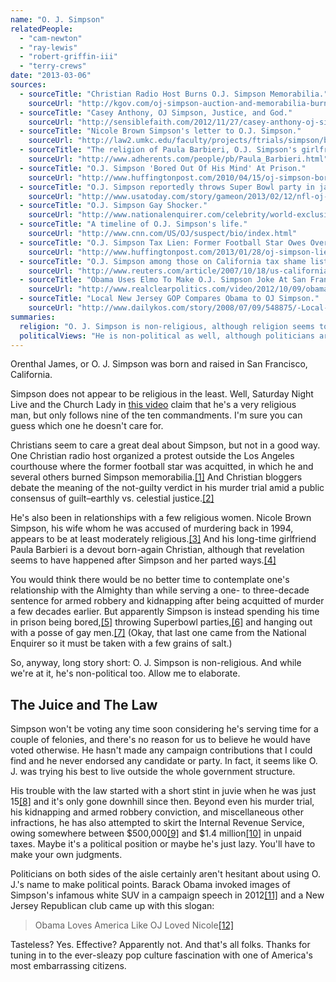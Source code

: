 ```yaml
---
name: "O. J. Simpson"
relatedPeople:
  - "cam-newton"
  - "ray-lewis"
  - "robert-griffin-iii"
  - "terry-crews"
date: "2013-03-06"
sources:
  - sourceTitle: "Christian Radio Host Burns O.J. Simpson Memorabilia."
    sourceUrl: "http://kgov.com/oj-simpson-auction-and-memorabilia-burned"
  - sourceTitle: "Casey Anthony, OJ Simpson, Justice, and God."
    sourceUrl: "http://sensiblefaith.com/2012/11/27/casey-anthony-oj-simpson-justice-and-god/"
  - sourceTitle: "Nicole Brown Simpson's letter to O.J. Simpson."
    sourceUrl: "http://law2.umkc.edu/faculty/projects/ftrials/simpson/brownletter.html"
  - sourceTitle: "The religion of Paula Barbieri, O.J. Simpson's girlfriend."
    sourceUrl: "http://www.adherents.com/people/pb/Paula_Barbieri.html"
  - sourceTitle: "O.J. Simpson 'Bored Out Of His Mind' At Prison."
    sourceUrl: "http://www.huffingtonpost.com/2010/04/15/oj-simpson-bored-out-of-h_n_538601.html"
  - sourceTitle: "O.J. Simpson reportedly throws Super Bowl party in jail."
    sourceUrl: "http://www.usatoday.com/story/gameon/2013/02/12/nfl-oj-simpson-has-super-bowl-party-in-jail/1912719/"
  - sourceTitle: "O.J. Simpson Gay Shocker."
    sourceUrl: "http://www.nationalenquirer.com/celebrity/world-exclusive-oj-simpson-gay-shocker"
  - sourceTitle: "A timeline of O.J. Simpson's life."
    sourceUrl: "http://www.cnn.com/US/OJ/suspect/bio/index.html"
  - sourceTitle: "O.J. Simpson Tax Lien: Former Football Star Owes Over $500,000 In Unpaid Taxes."
    sourceUrl: "http://www.huffingtonpost.com/2013/01/28/oj-simpson-lien_n_2567483.html"
  - sourceTitle: "O.J. Simpson among those on California tax shame list."
    sourceUrl: "http://www.reuters.com/article/2007/10/18/us-california-taxes-idUSN1733575520071018"
  - sourceTitle: "Obama Uses Elmo To Make O.J. Simpson Joke At San Francisco Fundraiser."
    sourceUrl: "http://www.realclearpolitics.com/video/2012/10/09/obama_uses_elmo_to_make_oj_simpson_joke_at_san_francisco_fundraiser.html"
  - sourceTitle: "Local New Jersey GOP Compares Obama to OJ Simpson."
    sourceUrl: "http://www.dailykos.com/story/2008/07/09/548875/-Local-New-Jersey-GOP-Compares-Obama-to-OJ-Simpson-picture"
summaries:
  religion: "O. J. Simpson is non-religious, although religion seems to buzz in his ears like a mosquito."
  politicalViews: "He is non-political as well, although politicians are quick to invoke his name to make political points."
---
```


Orenthal James, or O. J. Simpson was born and raised in San Francisco, California.

Simpson does not appear to be religious in the least. Well, Saturday Night Live and the Church Lady in [this video](http://www.hulu.com/watch/289758) claim that he's a very religious man, but only follows nine of the ten commandments. I'm sure you can guess which one he doesn't care for.

Christians seem to care a great deal about Simpson, but not in a good way. One Christian radio host organized a protest outside the Los Angeles courthouse where the former football star was acquitted, in which he and several others burned Simpson memorabilia.<a class="source-citation" href="#http%3A%2F%2Fkgov.com%2Foj-simpson-auction-and-memorabilia-burned" title="Christian Radio Host Burns O.J. Simpson Memorabilia.">[1]</a> And Christian bloggers debate the meaning of the not-guilty verdict in his murder trial amid a public consensus of guilt–earthly vs. celestial justice.<a class="source-citation" href="#http%3A%2F%2Fsensiblefaith.com%2F2012%2F11%2F27%2Fcasey-anthony-oj-simpson-justice-and-god%2F" title="Casey Anthony, OJ Simpson, Justice, and God.">[2]</a>

He's also been in relationships with a few religious women. Nicole Brown Simpson, his wife whom he was accused of murdering back in 1994, appears to be at least moderately religious.<a class="source-citation" href="#http%3A%2F%2Flaw2.umkc.edu%2Ffaculty%2Fprojects%2Fftrials%2Fsimpson%2Fbrownletter.html" title="Nicole Brown Simpson&apos;s letter to O.J. Simpson.">[3]</a> And his long-time girlfriend Paula Barbieri is a devout born-again Christian, although that revelation seems to have happened after Simpson and her parted ways.<a class="source-citation" href="#http%3A%2F%2Fwww.adherents.com%2Fpeople%2Fpb%2FPaula_Barbieri.html" title="The religion of Paula Barbieri, O.J. Simpson&apos;s girlfriend.">[4]</a>

You would think there would be no better time to contemplate one's relationship with the Almighty than while serving a one- to three-decade sentence for armed robbery and kidnapping after being acquitted of murder a few decades earlier. But apparently Simpson is instead spending his time in prison being bored,<a class="source-citation" href="#http%3A%2F%2Fwww.huffingtonpost.com%2F2010%2F04%2F15%2Foj-simpson-bored-out-of-h_n_538601.html" title="O.J. Simpson &apos;Bored Out Of His Mind&apos; At Prison.">[5]</a> throwing Superbowl parties,<a class="source-citation" href="#http%3A%2F%2Fwww.usatoday.com%2Fstory%2Fgameon%2F2013%2F02%2F12%2Fnfl-oj-simpson-has-super-bowl-party-in-jail%2F1912719%2F" title="O.J. Simpson reportedly throws Super Bowl party in jail.">[6]</a> and hanging out with a posse of gay men.<a class="source-citation" href="#http%3A%2F%2Fwww.nationalenquirer.com%2Fcelebrity%2Fworld-exclusive-oj-simpson-gay-shocker" title="O.J. Simpson Gay Shocker.">[7]</a> (Okay, that last one came from the National Enquirer so it must be taken with a few grains of salt.)

So, anyway, long story short: O. J. Simpson is non-religious. And while we're at it, he's non-political too. Allow me to elaborate.


## The Juice and The Law

Simpson won't be voting any time soon considering he's serving time for a couple of felonies, and there's no reason for us to believe he would have voted otherwise. He hasn't made any campaign contributions that I could find and he never endorsed any candidate or party. In fact, it seems like O. J. was trying his best to live outside the whole government structure.

His trouble with the law started with a short stint in juvie when he was just 15<a class="source-citation" href="#http%3A%2F%2Fwww.cnn.com%2FUS%2FOJ%2Fsuspect%2Fbio%2Findex.html" title="A timeline of O.J. Simpson&apos;s life.">[8]</a> and it's only gone downhill since then. Beyond even his murder trial, his kidnapping and armed robbery conviction, and miscellaneous other infractions, he has also attempted to skirt the Internal Revenue Service, owing somewhere between $500,000<a class="source-citation" href="#http%3A%2F%2Fwww.huffingtonpost.com%2F2013%2F01%2F28%2Foj-simpson-lien_n_2567483.html" title="O.J. Simpson Tax Lien: Former Football Star Owes Over $500,000 In Unpaid Taxes.">[9]</a> and $1.4 million<a class="source-citation" href="#http%3A%2F%2Fwww.reuters.com%2Farticle%2F2007%2F10%2F18%2Fus-california-taxes-idUSN1733575520071018" title="O.J. Simpson among those on California tax shame list.">[10]</a> in unpaid taxes. Maybe it's a political position or maybe he's just lazy. You'll have to make your own judgments.

Politicians on both sides of the aisle certainly aren't hesitant about using O. J.'s name to make political points. Barack Obama invoked images of Simpson's infamous white SUV in a campaign speech in 2012<a class="source-citation" href="#http%3A%2F%2Fwww.realclearpolitics.com%2Fvideo%2F2012%2F10%2F09%2Fobama_uses_elmo_to_make_oj_simpson_joke_at_san_francisco_fundraiser.html" title="Obama Uses Elmo To Make O.J. Simpson Joke At San Francisco Fundraiser.">[11]</a> and a New Jersey Republican club came up with this slogan:

>Obama Loves America Like OJ Loved Nicole<a class="source-citation" href="#http%3A%2F%2Fwww.dailykos.com%2Fstory%2F2008%2F07%2F09%2F548875%2F-Local-New-Jersey-GOP-Compares-Obama-to-OJ-Simpson-picture" title="Local New Jersey GOP Compares Obama to OJ Simpson.">[12]</a>

Tasteless? Yes. Effective? Apparently not. And that's all folks. Thanks for tuning in to the ever-sleazy pop culture fascination with one of America's most embarrassing citizens.